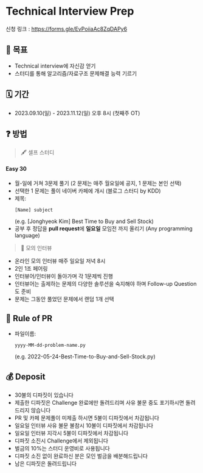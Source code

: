 # Technical Interview Prep

신청 링크 : https://forms.gle/EvPoiiaAc8ZqDAPy6

## 📝 목표

- Technical interview에 자신감 얻기
- 스터디를 통해 알고리즘/자료구조 문제해결 능력 기르기

## 🗓 기간

- 2023.09.10(일) - 2023.11.12(일) 오후 8시 (첫째주 OT)

## ❓ 방법

> 🖋 셀프 스터디

#### Easy 30

- 월-일에 거쳐 3문제 풀기 (2 문제는 매주 월요일에 공지, 1 문제는 본인 선택)
- 선택한 1 문제는 풀이 네이버 카페에 개시 (블로그 스터디 by KDD)
- 제목:
  ```
  [Name] subject
  ```
  (e.g. [Jonghyeok Kim] Best Time to Buy and Sell Stock)
- 공부 후 정답을 **pull request**에 **일요일** 모임전 까지 올리기 (Any programming language)

> 🔖 모의 인터뷰

- 온라인 모의 인터뷰 매주 일요일 저녁 8시
- 2인 1조 페어링
- 인터뷰어/인터뷰이 돌아가며 각 1문제씩 진행
- 인터뷰어는 출제하는 문제의 다양한 솔루션을 숙지해야 하며 Follow-up Question도 준비
- 문제는 그동안 풀었던 문제에서 랜덤 1개 선택

## 💾 Rule of PR

- 파일이름:
  ```
  yyyy-MM-dd-problem-name.py
  ```
  (e.g. 2022-05-24-Best-Time-to-Buy-and-Sell-Stock.py)

## 💰 Deposit

- 30불의 디파짓이 있습니다
- 제출한 디파짓은 Challenge 완료에만 돌려드리며 사유 불문 중도 포기하시면 돌려드리지 않습니다
- PR 및 카페 문제풀이 미제출 하시면 5불이 디파짓에서 차감됩니다
- 일요일 인터뷰 사유 불문 불참시 10불이 디파짓에서 차감됩니다
- 일요일 인터뷰 지각시 5불이 디파짓에서 차감됩니다
- 디파짓 소진시 Challenge에서 제외됩니다
- 벌금의 10%는 스터디 운영비로 사용됩니다
- 디파짓 소진 없이 완료하신 분은 모인 벌금을 배분해드립니다
- 남은 디파짓은 돌려드립니다
